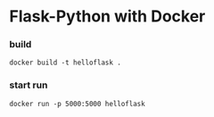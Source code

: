 # Flask-Python with Docker

### build 
```
docker build -t helloflask .
```


### start run
```
docker run -p 5000:5000 helloflask
```